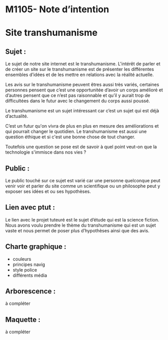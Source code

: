 # M1105- Note d’intention
#  Site transhumanisme

## Sujet : 
Le sujet de notre site internet est le transhumanisme.
L'intérêt de parler et de créer un site sur le transhumanisme est de présenter les différentes ensembles d’idées et de les mettre en relations avec la réalité actuelle. 

Les avis sur le transhumanisme peuvent êtres aussi très variés, certaines personnes pensent que c’est une opportunitée d’avoir un corps amélioré et d’autres pensent que ce n’est pas raisonnable et qu’il y aurait trop de difficultées dans le futur avec le changement du corps aussi poussé.

Le transhumanisme est un sujet intéressant car c’est un sujet qui est déjà d’actualité. 

C’est un futur qu'on vivra de plus en plus en mesure des améliorations et qui pourrait changer le quotidien. Le transhumanisme est aussi une question éthique et si c'est une bonne chose de tout changer. 

Toutefois une question se pose est de savoir à quel point veut-on que la technologie s'immisce dans nos vies ?

## Public :
Le public touché sur ce sujet est varié car une personne quelconque peut venir voir et parler du site comme un scientifique ou un philosophe peut y exposer ses idées et ou ses hypothèses.

## Lien avec ptut : 
Le lien avec le projet tuteuré est le sujet d’étude qui est la science fiction. Nous avons voulu prendre le thème du transhumanisme qui est un sujet vaste et nous permet de poser plus d’hypothèses ainsi que des avis.

## Charte graphique :
- couleurs
- principes navig 
- style police
- différents média

## Arborescence : 
à compléter

## Maquette :
à compléter
